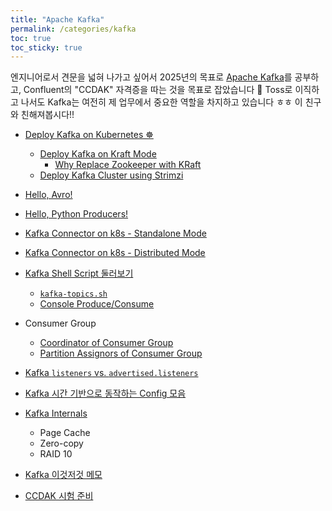 ```yaml
---
title: "Apache Kafka"
permalink: /categories/kafka
toc: true
toc_sticky: true
---
```


엔지니어로서 견문을 넓혀 나가고 싶어서 2025년의 목표로 [Apache Kafka](https://kafka.apache.org/)를 공부하고, Confluent의 "CCDAK" 자격증을 따는 것을 목표로 잡았습니다 👊 Toss로 이직하고 나서도 Kafka는 여전히 제 업무에서 중요한 역할을 차지하고 있습니다 ㅎㅎ 이 친구와 친해져봅시다!!

- [Deploy Kafka on Kubernetes ☸](/2025/01/05/deploy-kafka-on-k8s/)
  - [Deploy Kafka on Kraft Mode](/2025/01/27/deploy-kafka-kraft-mode/)
    - [Why Replace Zookeeper with KRaft](/2025/06/22/why-replace-zookeeper-with-kraft/)
  - [Deploy Kafka Cluster using Strimzi](/2025/02/03/deploy-kafka-using-strimzi/)
- [Hello, Avro!](/2024/11/15/hello-avro/)
- [Hello, Python Producers!](/2024/12/10/hello-python-producers/)
- [Kafka Connector on k8s - Standalone Mode](/2024/12/17/kafka-connector-standalone-mode/)
- [Kafka Connector on k8s - Distributed Mode](/2024/12/18/kafka-connector-distributed-mode/)
- [Kafka Shell Script 둘러보기](/2025/01/12/kafka-shell-scripts/)
  - [`kafka-topics.sh`](/2025/01/11/kafka-shell-kafka-topics-sh/)
  - [Console Produce/Consume](/2025/01/12/kafka-shell-console-produce-and-consume/)
- Consumer Group
  - [Coordinator of Consumer Group](/2025/01/27/kafka-group-coordinator/)
  - [Partition Assignors of Consumer Group](/2025/01/29/kafka-consumer-group-partition-assignor/)
- [Kafka `listeners` vs. `advertised.listeners`](/2025/02/20/kafka-listeners-and-advertised-listeners/)
- [Kafka 시간 기반으로 동작하는 Config 모음](/2025/02/21/kafka-time-based-configurations/)
- [Kafka Internals](/2025/06/29/kafka-internals/)
  - Page Cache
  - Zero-copy
  - RAID 10

- [Kafka 이것저것 메모](/2025/01/25/kafka-study-memo/)
- [CCDAK 시험 준비](/2025/06/23/CCDAK-prepare)
